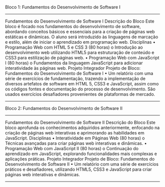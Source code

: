 Bloco 1: Fundamentos do Desenvolvimento de Software I
________________________________________
Fundamentos do Desenvolvimento de Software I
Descrição do Bloco
Este bloco é focado nos fundamentos do desenvolvimento de software, abordando conceitos básicos e essenciais para a criação de páginas web estáticas e dinâmicas. O aluno será introduzido às linguagens de marcação e estilo, além de iniciar o aprendizado em programação web.
Disciplinas
•	Programação Web com HTML 5 e CSS 3 (80 horas)
o	Introdução ao desenvolvimento web utilizando HTML5 para estruturação de conteúdo e CSS3 para estilização de páginas web.
•	Programação Web com JavaScript I (80 horas)
o	Fundamentos da linguagem JavaScript para adicionar interatividade às páginas web.
Projeto Integrador
Projeto de Bloco: Fundamentos do Desenvolvimento de Software I
•	Um relatório com uma série de exercícios de fundamentação, trazendo a implementação de diversos artefatos de software em HTML 5, CSS3 e JavaScript, assim como os códigos fontes e documentação do processo de desenvolvimento. São usados exercícios desafiadores provenientes de plataformas de mercado.
________________________________________
Bloco 2: Fundamentos do Desenvolvimento de Software II
________________________________________
Fundamentos do Desenvolvimento de Software II
Descrição do Bloco
Este bloco aprofunda os conhecimentos adquiridos anteriormente, enfocando na criação de páginas web interativas e aprimorando as habilidades em JavaScript.
Disciplinas
•	Interatividade em Páginas Web (80 horas)
o	Técnicas avançadas para criar páginas web interativas e dinâmicas.
•	Programação Web com JavaScript II (80 horas)
o	Continuação do aprendizado em JavaScript, explorando funcionalidades mais complexas e aplicações práticas.
Projeto Integrador
Projeto de Bloco: Fundamentos do Desenvolvimento de Software II
•	Um relatório com uma série de exercícios práticos e desafiadores, utilizando HTML5, CSS3 e JavaScript para criar páginas web interativas e dinâmicas.
________________________________________
